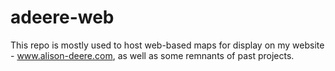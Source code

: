 # adeere-web

This repo is mostly used to host web-based maps for display on my website - www.alison-deere.com, as well as some remnants of past projects.
